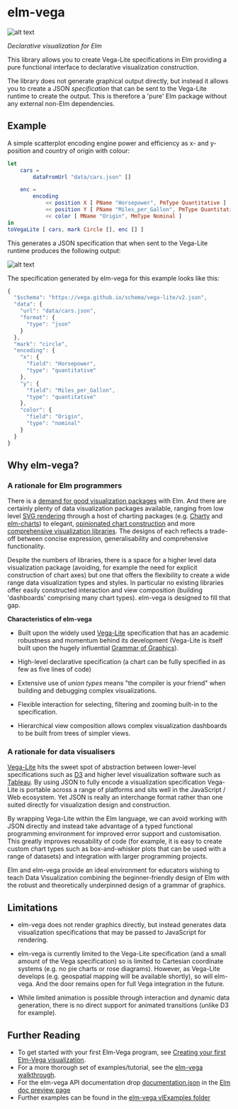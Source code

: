 # elm-vega

![alt text](https://raw.githubusercontent.com/gicentre/elm-vega/master/images/banner.jpg "elm-vega")

_Declarative visualization for Elm_

This library allows you to create Vega-Lite specifications in Elm providing a pure functional interface to declarative visualization construction.

The library does not generate graphical output directly, but instead it allows you to create a JSON _specification_ that can be sent to the Vega-Lite runtime to create the output.
This is therefore a 'pure' Elm package without any external non-Elm dependencies.

## Example

A simple scatterplot encoding engine power and efficiency as x- and y-position and country of origin with colour:

```elm
let
    cars =
        dataFromUrl "data/cars.json" []

    enc =
        encoding
            << position X [ PName "Horsepower", PmType Quantitative ]
            << position Y [ PName "Miles_per_Gallon", PmType Quantitative ]
            << color [ MName "Origin", MmType Nominal ]
in
toVegaLite [ cars, mark Circle [], enc [] ]
```

This generates a JSON specification that when sent to the Vega-Lite runtime produces the following output:

![alt text](https://raw.githubusercontent.com/gicentre/elm-vega/master/images/simpleScatterplot.png "Simple scatterplot")

The specification generated by elm-vega for this example looks like this:

```javascript
{
  "$schema": "https://vega.github.io/schema/vega-lite/v2.json",
  "data": {
    "url": "data/cars.json",
    "format": {
      "type": "json"
    }
  },
  "mark": "circle",
  "encoding": {
    "x": {
      "field": "Horsepower",
      "type": "quantitative"
    },
    "y": {
      "field": "Miles_per_Gallon",
      "type": "quantitative"
    },
    "color": {
      "field": "Origin",
      "type": "nominal"
    }
  }
}
```

## Why elm-vega?

### A rationale for Elm programmers

There is a [demand for good visualization packages](https://github.com/elm-lang/projects#data-visualization) with Elm.
And there are certainly plenty of data visualization packages available, ranging from low level [SVG rendering](http://package.elm-lang.org/packages/elm-lang/svg/latest) through a host of charting packages (e.g. [Charty](http://package.elm-lang.org/packages/juanedi/charty/latest) and [elm-charts](http://package.elm-lang.org/packages/simonh1000/elm-charts/latest)) to elegant, [opinionated chart construction](http://package.elm-lang.org/packages/terezka/elm-plot/latest) and more [comprehensive visualization libraries](http://package.elm-lang.org/packages/gampleman/elm-visualization/latest).
The designs of each reflects a trade-off between concise expression, generalisability and comprehensive functionality.

Despite the numbers of libraries, there is a space for a higher level data visualization package (avoiding, for example the need for explicit construction of chart axes) but one that offers the flexibility to create a wide range data visualization types and styles.
In particular no existing libraries offer easily constructed interaction and view composition (building 'dashboards' comprising many chart types).
elm-vega is designed to fill that gap.

**Characteristics of elm-vega**

-   Built upon the widely used [Vega-Lite](https://vega.github.io) specification that has an academic robustness and momentum behind its development (Vega-Lite is itself built upon the hugely influential [Grammar of Graphics](http://www.springer.com/gb/book/9780387245447)).

-   High-level declarative specification (a chart can be fully specified in as few as five lines of code)

-   Extensive use of _union types_ means "the compiler is your friend" when building and debugging complex visualizations.

-   Flexible interaction for selecting, filtering and zooming built-in to the specification.

-   Hierarchical view composition allows complex visualization dashboards to be built from trees of simpler views.

### A rationale for data visualisers

[Vega-Lite](https://vega.github.io) hits the sweet spot of abstraction between lower-level specifications such as [D3](https://d3js.org) and higher level visualization software such as [Tableau](https://www.tableau.com).
By using JSON to fully encode a visualization specification Vega-Lite is portable across a range of platforms and sits well in the JavaScript / Web ecosystem.
Yet JSON is really an interchange format rather than one suited directly for visualization design and construction.

By wrapping Vega-Lite within the Elm language, we can avoid working with JSON directly and instead take advantage of a typed functional programming environment for improved error support and customisation.
 This greatly improves reusability of code (for example, it is easy to create custom chart types such as box-and-whisker plots that can be used with a range of datasets) and integration with larger programming projects.

Elm and elm-vega provide an ideal environment for educators wishing to teach Data Visualization combining the beginner-friendly design of Elm with the robust and theoretically underpinned design of a grammar of graphics.

## Limitations

-   elm-vega does not render graphics directly, but instead generates data visualization specifications that may be passed to JavaScript for rendering.

-   elm-vega is currently limited to the Vega-Lite specification (and a small amount of the Vega specification) so is limited to Cartesian coordinate systems (e.g. no pie charts or rose diagrams).
    However, as Vega-Lite develops (e.g. geospatial mapping will be available shortly), so will elm-vega.
    And the door remains open for full Vega integration in the future.

-   While limited animation is possible through interaction and dynamic data generation, there is no direct support for animated transitions (unlike D3 for example).

## Further Reading

-   To get started with your first Elm-Vega program, see [Creating your first Elm-Vega visualization](docs/helloWorld/README.md).
-   For a more thorough set of examples/tutorial, see the [elm-vega walkthrough](docs/walkthrough/README.md).
-   For the elm-vega API documentation drop [documentation.json](docs/api/documentation.json) in the [Elm doc preview page](http://package.elm-lang.org/help/docs-preview)
-   Further examples can be found in the [elm-vega vlExamples folder](vlExamples/)
